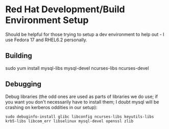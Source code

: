 # Red Hat Development/Build Environment Setup #

Should be helpful for those trying to setup a dev environment to help out - 
I use Fedora 17 and RHEL6.2 personally.

## Building ##

   sudo yum install mysql-libs mysql-devel ncurses-libs ncurses-devel

## Debugging ##

Debug libraries (the odd ones are used as parts of libraries we do use; if you want you don't necessarily have to install them; I doubt mysql will be crashing on kerberos oddities in our setup):

    sudo debuginfo-install glibc libconfig ncurses-libs keyutils-libs krb5-libs libcom_err libselinux mysql-devel openssl zlib


